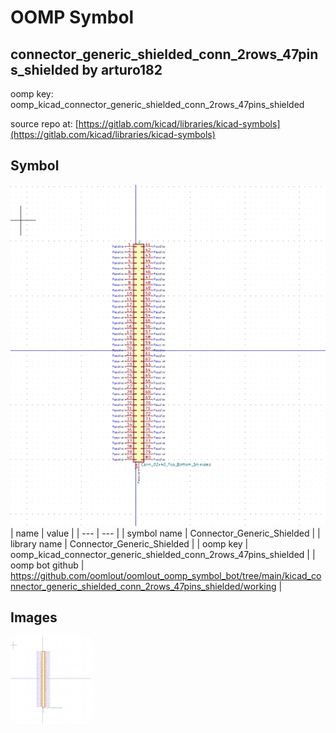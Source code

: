 # OOMP Symbol  
## connector_generic_shielded_conn_2rows_47pins_shielded  by arturo182  
  
oomp key: oomp_kicad_connector_generic_shielded_conn_2rows_47pins_shielded  
  
source repo at: [https://gitlab.com/kicad/libraries/kicad-symbols](https://gitlab.com/kicad/libraries/kicad-symbols)  
## Symbol  
  
[![working.png](working_600.png)](working.png)  
| name | value | 
| --- | --- | 
| symbol name | Connector_Generic_Shielded | 
| library name | Connector_Generic_Shielded | 
| oomp key | oomp_kicad_connector_generic_shielded_conn_2rows_47pins_shielded | 
| oomp bot github | https://github.com/oomlout/oomlout_oomp_symbol_bot/tree/main/kicad_connector_generic_shielded_conn_2rows_47pins_shielded/working | 
## Images  
  
[![working.png](working_140.png)](working.png)  
